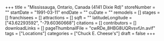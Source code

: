 +++
title = "Mississauga, Ontario, Canada (4141 Dixie Rd)"
storeNumber = ""
startDate = "1991-03-11"
endDate = ""
cuDate = ""
remodels = []
stages = []
franchisees = []
attractions = []
sqft = ""
latitudeLongitude = ["43.62293592", "-79.60360668"]
citations = []
contributors = []
downloadLinks = []
pageThumbnailFile = "cwRDe_8HBG8UQRvsvfJn.avif"
tags = ["Locations"]
categories = ["Chuck E. Cheese's"]
draft = false
+++
